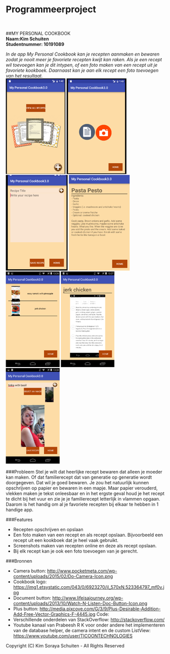 # Programmeerproject
<br>

##MY PERSONAL COOKBOOK
<br>
**Naam:Kim Schuiten<br>
Studentnummer: 10191089**

*In de app My Personal Cookbook kan je recepten aanmaken en bewaren zodat je nooit meer je favoriete recepten kwijt kan raken. Als je een recept wil toevoegen kan je dit intypen, of een foto maken van een recept uit je favoriete kookboek. Daarnaast kan je aan elk recept een foto toevoegen van het resultaat.* <br>
<img src="doc/Schermafbeelding 2016-06-23 om 13.44.10.png" height="300"></img>
<img src="doc/Schermafbeelding 2016-06-23 om 13.44.34.png" height="300"></img>
<img src="doc/Schermafbeelding 2016-06-23 om 14.06.46.png" height="300"></img>
<img src="doc/Schermafbeelding 2016-06-23 om 14.07.06.png" height="300"></img>
<img src="doc/Screenshot_2016-06-23-13-36-53.png" height="300"></img>
<img src="doc/Screenshot_2016-06-23-13-37-08.png" height="300"></img>
<img src="doc/Screenshot_2016-06-23-13-38-12.png" height="300"></img>

###Probleem
Stel je wilt dat heerlijke recept bewaren dat alleen je moeder kan maken. Of dat familierecept dat van generatie op generatie wordt doorgegeven. Dat wil je goed bewaren. Je zou het natuurlijk kunnen opschrijven op papier en bewaren in een mapje. Maar papier verouderd, vlekken maken je tekst onleesbaar en in het ergste geval houd je het recept te dicht bij het vuur en zie je je familierecept letterlijk in vlammen opgaan. Daarom is het handig om al je favoriete recepten bij elkaar te hebben in 1 handige app.

###Features
- Recepten opschrijven en opslaan
- Een foto maken van een recept en als recept opslaan. Bijvoorbeeld een recept uit een kookboek dat je heel vaak gebruikt.
- Screenshots maken van recepten online en deze als recept opslaan.
- Bij elk recept kan je ook een foto toevoegen van je gerecht.

###Bronnen
- Camera button: http://www.pocketmeta.com/wp-content/uploads/2015/02/Do-Camera-Icon.png
- Cookbook logo: https://img1.etsystatic.com/043/0/6923270/il_570xN.523364797_mf0v.jpg
- Document button: http://www.lifeisajourney.org/wp-content/uploads/2013/10/Watch-N-Listen-Doc-Button-Icon.png
- Plus button: http://media.pixcove.com/G/3/9/Plus-Desirable-Addition-Add-Free-Vector-Graphics-F-4445.jpg
Code:
- Verschillende onderdelen van StackOverflow: http://stackoverflow.com/
- Youtube kanaal van Prabeesh R K voor onder andere het implementeren van de database helper, de camera intent en de custom ListView: https://www.youtube.com/user/TICOONTECHNOLOGIES

Copyright (C) Kim Soraya Schuiten - All Rights Reserved
